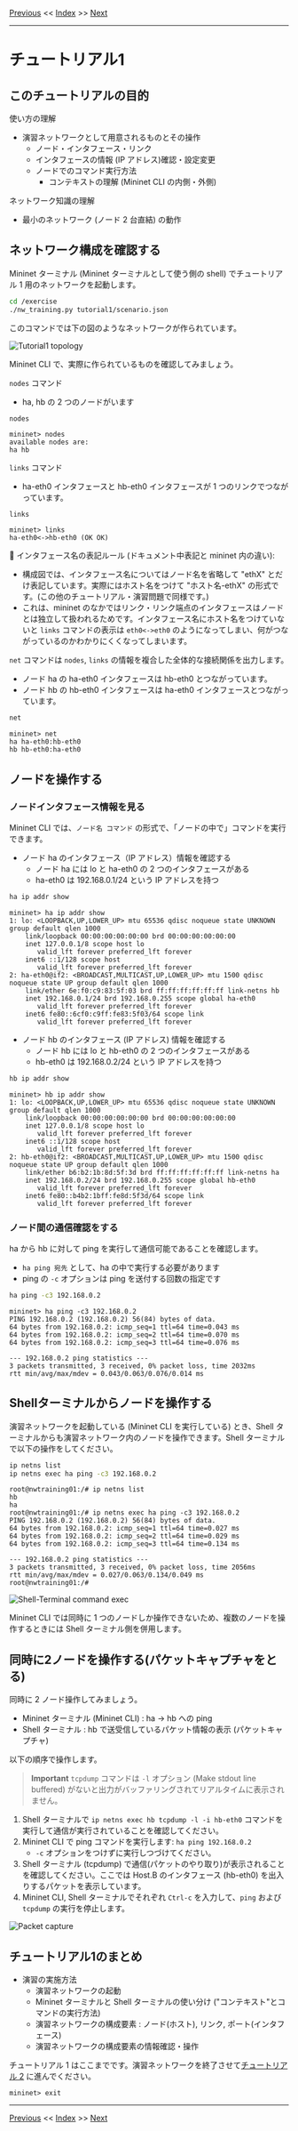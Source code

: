 <!-- HEADER -->
[Previous](../tutorial0/scenario.md) << [Index](../index.md) >> [Next](../tutorial2/scenario.md)

---
<!-- /HEADER -->

# チュートリアル1

## このチュートリアルの目的

使い方の理解

* 演習ネットワークとして用意されるものとその操作
  * ノード・インタフェース・リンク
  * インタフェースの情報 (IP アドレス)確認・設定変更
  * ノードでのコマンド実行方法
    * コンテキストの理解 (Mininet CLI の内側・外側)

ネットワーク知識の理解

* 最小のネットワーク (ノード 2 台直結) の動作


## ネットワーク構成を確認する

Mininet ターミナル (Mininet ターミナルとして使う側の shell) でチュートリアル 1 用のネットワークを起動します。

```sh
cd /exercise
./nw_training.py tutorial1/scenario.json
```

このコマンドでは下の図のようなネットワークが作られています。

![Tutorial1 topology](topology.drawio.svg)

Mininet CLI で、実際に作られているものを確認してみましょう。

`nodes` コマンド

- ha, hb の 2 つのノードがいます
```text
nodes
```
```text
mininet> nodes
available nodes are: 
ha hb
```

`links` コマンド

- ha-eth0 インタフェースと hb-eth0 インタフェースが 1 つのリンクでつながっています。

```sh
links
```
```text
mininet> links
ha-eth0<->hb-eth0 (OK OK)
```

:customs: インタフェース名の表記ルール (ドキュメント中表記と mininet 内の違い):

*  構成図では、インタフェース名についてはノード名を省略して "ethX" とだけ表記しています。実際にはホスト名をつけて "ホスト名-ethX" の形式です。(この他のチュートリアル・演習問題で同様です。)
* これは、mininet のなかではリンク・リンク端点のインタフェースはノードとは独立して扱われるためです。インタフェース名にホスト名をつけていないと `links` コマンドの表示は `eth0<->eth0` のようになってしまい、何がつながっているのかわかりにくくなってしまいます。

`net` コマンドは `nodes`, `links` の情報を複合した全体的な接続関係を出力します。

- ノード ha の ha-eth0 インタフェースは hb-eth0 とつながっています。
- ノード hb の hb-eth0 インタフェースは ha-eth0 インタフェースとつながっています。

```sh
net
```
```text
mininet> net
ha ha-eth0:hb-eth0
hb hb-eth0:ha-eth0
```

## ノードを操作する

### ノードインタフェース情報を見る

Mininet CLI では、`ノード名 コマンド` の形式で、「ノードの中で」コマンドを実行できます。

- ノード ha のインタフェース（IP アドレス）情報を確認する
  - ノード ha には lo と ha-eth0 の 2 つのインタフェースがある
  - ha-eth0 は 192.168.0.1/24 という IP アドレスを持つ

```sh
ha ip addr show
```
```text
mininet> ha ip addr show
1: lo: <LOOPBACK,UP,LOWER_UP> mtu 65536 qdisc noqueue state UNKNOWN group default qlen 1000
    link/loopback 00:00:00:00:00:00 brd 00:00:00:00:00:00
    inet 127.0.0.1/8 scope host lo
       valid_lft forever preferred_lft forever
    inet6 ::1/128 scope host 
       valid_lft forever preferred_lft forever
2: ha-eth0@if2: <BROADCAST,MULTICAST,UP,LOWER_UP> mtu 1500 qdisc noqueue state UP group default qlen 1000
    link/ether 6e:f0:c9:83:5f:03 brd ff:ff:ff:ff:ff:ff link-netns hb
    inet 192.168.0.1/24 brd 192.168.0.255 scope global ha-eth0
       valid_lft forever preferred_lft forever
    inet6 fe80::6cf0:c9ff:fe83:5f03/64 scope link 
       valid_lft forever preferred_lft forever
```

- ノード hb のインタフェース (IP アドレス) 情報を確認する
  - ノード hb には lo と hb-eth0 の 2 つのインタフェースがある
  - hb-eth0 は 192.168.0.2/24 という IP アドレスを持つ

```sh
hb ip addr show
```
```text
mininet> hb ip addr show
1: lo: <LOOPBACK,UP,LOWER_UP> mtu 65536 qdisc noqueue state UNKNOWN group default qlen 1000
    link/loopback 00:00:00:00:00:00 brd 00:00:00:00:00:00
    inet 127.0.0.1/8 scope host lo
       valid_lft forever preferred_lft forever
    inet6 ::1/128 scope host 
       valid_lft forever preferred_lft forever
2: hb-eth0@if2: <BROADCAST,MULTICAST,UP,LOWER_UP> mtu 1500 qdisc noqueue state UP group default qlen 1000
    link/ether b6:b2:1b:8d:5f:3d brd ff:ff:ff:ff:ff:ff link-netns ha
    inet 192.168.0.2/24 brd 192.168.0.255 scope global hb-eth0
       valid_lft forever preferred_lft forever
    inet6 fe80::b4b2:1bff:fe8d:5f3d/64 scope link 
       valid_lft forever preferred_lft forever
```

### ノード間の通信確認をする

ha から hb に対して ping を実行して通信可能であることを確認します。

- `ha ping 宛先` として、ha の中で実行する必要があります
- ping の `-c` オプションは ping を送付する回数の指定です

```sh
ha ping -c3 192.168.0.2
```
```text
mininet> ha ping -c3 192.168.0.2
PING 192.168.0.2 (192.168.0.2) 56(84) bytes of data.
64 bytes from 192.168.0.2: icmp_seq=1 ttl=64 time=0.043 ms
64 bytes from 192.168.0.2: icmp_seq=2 ttl=64 time=0.070 ms
64 bytes from 192.168.0.2: icmp_seq=3 ttl=64 time=0.076 ms

--- 192.168.0.2 ping statistics ---
3 packets transmitted, 3 received, 0% packet loss, time 2032ms
rtt min/avg/max/mdev = 0.043/0.063/0.076/0.014 ms
```

## Shellターミナルからノードを操作する

演習ネットワークを起動している (Mininet CLI を実行している) とき、Shell ターミナルからも演習ネットワーク内のノードを操作できます。Shell ターミナルで以下の操作をしてください。

```sh
ip netns list
ip netns exec ha ping -c3 192.168.0.2
```
```text
root@nwtraining01:/# ip netns list
hb
ha
root@nwtraining01:/# ip netns exec ha ping -c3 192.168.0.2
PING 192.168.0.2 (192.168.0.2) 56(84) bytes of data.
64 bytes from 192.168.0.2: icmp_seq=1 ttl=64 time=0.027 ms
64 bytes from 192.168.0.2: icmp_seq=2 ttl=64 time=0.029 ms
64 bytes from 192.168.0.2: icmp_seq=3 ttl=64 time=0.134 ms

--- 192.168.0.2 ping statistics ---
3 packets transmitted, 3 received, 0% packet loss, time 2056ms
rtt min/avg/max/mdev = 0.027/0.063/0.134/0.049 ms
root@nwtraining01:/# 
```

![Shell-Terminal command exec](shellterm_exec.png)

Mininet CLI では同時に 1 つのノードしか操作できないため、複数のノードを操作するときには Shell ターミナル側を併用します。

## 同時に2ノードを操作する(パケットキャプチャをとる)

同時に 2 ノード操作してみましょう。

- Mininet ターミナル (Mininet CLI) : ha → hb への ping
- Shell ターミナル : hb で送受信しているパケット情報の表示 (パケットキャプチャ)

以下の順序で操作します。

> **Important**
> `tcpdump` コマンドは `-l` オプション (Make stdout line buffered) がないと出力がバッファリングされてリアルタイムに表示されません。

1. Shell ターミナルで `ip netns exec hb tcpdump -l -i hb-eth0` コマンドを実行して通信が実行されていることを確認してください。
1. Mininet CLI で ping コマンドを実行します: `ha ping 192.168.0.2`
    - `-c` オプションをつけずに実行しつづけてください。
1. Shell ターミナル (tcpdump) で通信(パケットのやり取り)が表示されることを確認してください。ここでは Host.B のインタフェース (hb-eth0) を出入りするパケットを表示しています。
1. Mininet CLI, Shell ターミナルでそれぞれ `Ctrl-c` を入力して、`ping` および `tcpdump` の実行を停止します。

![Packet capture](tcpdump.png)

## チュートリアル1のまとめ

* 演習の実施方法
  * 演習ネットワークの起動
  * Mininet ターミナルと Shell ターミナルの使い分け ("コンテキスト"とコマンドの実行方法)
  * 演習ネットワークの構成要素 : ノード(ホスト), リンク, ポート(インタフェース)
  * 演習ネットワークの構成要素の情報確認・操作

チュートリアル 1 はここまでです。演習ネットワークを終了させて[チュートリアル 2](../tutorial2/scenario.md) に進んでください。

```text
mininet> exit
```

<!-- FOOTER -->

---

[Previous](../tutorial0/scenario.md) << [Index](../index.md) >> [Next](../tutorial2/scenario.md)
<!-- /FOOTER -->
